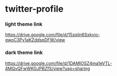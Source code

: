 # twitter-profile

### light theme link
https://drive.google.com/file/d/15zqiln6Sxkyio-gwoC3Py1aKZddspDFW/view

### dark theme link
https://drive.google.com/file/d/1DAMIOSZ4ma1eVTL-4MQvQFwWKGJPBZfS/view?usp=sharing
